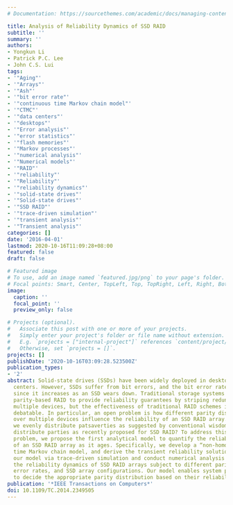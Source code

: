 ```yaml
---
# Documentation: https://sourcethemes.com/academic/docs/managing-content/

title: Analysis of Reliability Dynamics of SSD RAID
subtitle: ''
summary: ''
authors:
- Yongkun Li
- Patrick P.C. Lee
- John C.S. Lui
tags:
- '"Aging"'
- '"Arrays"'
- '"Ash"'
- '"bit error rate"'
- '"continuous time Markov chain model"'
- '"CTMC"'
- '"data centers"'
- '"desktops"'
- '"Error analysis"'
- '"error statistics"'
- '"flash memories"'
- '"Markov processes"'
- '"numerical analysis"'
- '"Numerical models"'
- '"RAID"'
- '"reliability"'
- '"Reliability"'
- '"reliability dynamics"'
- '"solid-state drives"'
- '"Solid-state drives"'
- '"SSD RAID"'
- '"trace-driven simulation"'
- '"transient analysis"'
- '"Transient analysis"'
categories: []
date: '2016-04-01'
lastmod: 2020-10-16T11:09:28+08:00
featured: false
draft: false

# Featured image
# To use, add an image named `featured.jpg/png` to your page's folder.
# Focal points: Smart, Center, TopLeft, Top, TopRight, Left, Right, BottomLeft, Bottom, BottomRight.
image:
  caption: ''
  focal_point: ''
  preview_only: false

# Projects (optional).
#   Associate this post with one or more of your projects.
#   Simply enter your project's folder or file name without extension.
#   E.g. `projects = ["internal-project"]` references `content/project/deep-learning/index.md`.
#   Otherwise, set `projects = []`.
projects: []
publishDate: '2020-10-16T03:09:28.523500Z'
publication_types:
- '2'
abstract: Solid-state drives (SSDs) have been widely deployed in desktops and data
  centers. However, SSDs suffer from bit errors, and the bit error rate is time dependent
  since it increases as an SSD wears down. Traditional storage systems mainly use
  parity-based RAID to provide reliability guarantees by striping redundancy across
  multiple devices, but the effectiveness of traditional RAID schemes in SSDs remains
  debatable. In particular, an open problem is how different parity distributions
  over multiple devices influence the reliability of an SSD RAID array. That is, should
  we evenly distribute patsaverties as suggested by conventional wisdom, or unevenly
  distribute parties as recently proposed for SSD RAID? To address this fundamental
  problem, we propose the first analytical model to quantify the reliability dynamics
  of an SSD RAID array as it ages. Specifically, we develop a “non-homogeneous” continuous
  time Markov chain model, and derive the transient reliability solution. We validate
  our model via trace-driven simulation and conduct numerical analysis to analyze
  the reliability dynamics of SSD RAID arrays subject to different parity distributions,
  error rates, and SSD array configurations. Our model enables system practitioners
  to decide the appropriate parity distribution based on their reliability requirements.
publication: '*IEEE Transactions on Computers*'
doi: 10.1109/TC.2014.2349505
---
```

